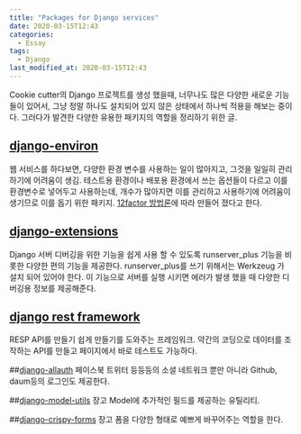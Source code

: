 ```yaml
---
title: "Packages for Django services"
date: 2020-03-15T12:43
categories:
  - Essay
tags:
  - Django
last_modified_at: 2020-03-15T12:43
---
```


Cookie cutter의 Django 프로젝트를 생성 했을때, 너무나도 많은 다양한 새로운 기능들이 있어서,
그냥 정말 하나도 설치되어 있지 않은 상태에서 하나씩 적용을 해보는 중이다. 
그러다가 발견한 다양한 유용한 패키지의 역할을 정리하기 위한 글.

## [django-environ](https://github.com/joke2k/django-environ)
웹 서비스를 하다보면, 다양한 환경 변수를 사용하는 일이 많아지고, 그것을 일일히 관리하기에 어려움이 생김.
테스트용 환경이나 배포용 환경에서 쓰는 옵션들이 다르고 이를 환경변수로 넣어두고 사용하는데,
개수가 많아지면 이를 관리하고 사용하기에 어려움이 생기므로 이를 돕기 위한 패키지.
[12factor 방법론](https://www.12factor.net/ko/)에 따라 만들어 졌다고 한다.

## [django-extensions](https://django-extensions.readthedocs.io/en/latest/)
Django 서버 디버깅을 위한 기능을 쉽게 사용 할 수 있도록 runserver_plus 기능을 비롯한 다양한 편의 기능을 제공한다.
runserver_plus를 쓰기 위해서는 Werkzeug 가 설치 되어 있어야 한다.
이 기능으로 서버를 실행 시키면 에러가 발생 했을 때 다양한 디버깅용 정보를 제공해준다.

## [django rest framework](https://github.com/encode/django-rest-framework)
RESP API를 만들기 쉽게 만들기를 도와주는 프레임워크. 
약간의 코딩으로 데이터를 조작하는 API를 만들고 페이지에서 바로 테스트도 가능하다.

##[django-allauth](https://github.com/pennersr/django-allauth)
페이스북 트위터 등등등의 소셜 네트워크 뿐만 아니라 Github, daum등의 로그인도 제공한다.

##[django-model-utils](https://github.com/jazzband/django-model-utils)
장고 Model에 추가적인 필드를 제공하는 유틸리티.

##[django-crispy-forms](https://github.com/django-crispy-forms/django-crispy-forms)
장고 폼을 다양한 형태로 예쁘게 바꾸어주는 역할을 한다.